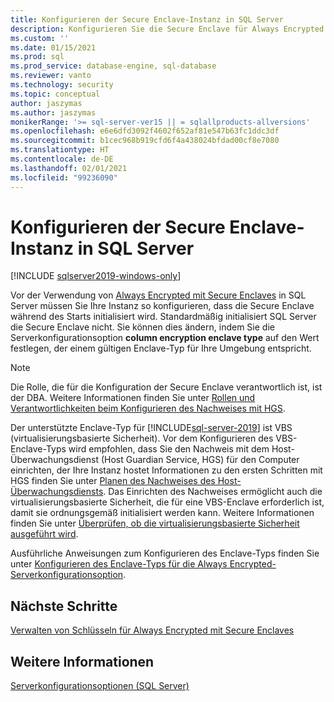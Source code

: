 ```yaml
---
title: Konfigurieren der Secure Enclave-Instanz in SQL Server
description: Konfigurieren Sie die Secure Enclave für Always Encrypted mit Secure Enclaves in SQL Server.
ms.custom: ''
ms.date: 01/15/2021
ms.prod: sql
ms.prod_service: database-engine, sql-database
ms.reviewer: vanto
ms.technology: security
ms.topic: conceptual
author: jaszymas
ms.author: jaszymas
monikerRange: '>= sql-server-ver15 || = sqlallproducts-allversions'
ms.openlocfilehash: e6e6dfd3092f4602f652af81e547b63fc1ddc3df
ms.sourcegitcommit: b1cec968b919cfd6f4a438024bfdad00cf8e7080
ms.translationtype: HT
ms.contentlocale: de-DE
ms.lasthandoff: 02/01/2021
ms.locfileid: "99236090"
---
```

# <a name="configure-the-secure-enclave-in-sql-server"></a>Konfigurieren der Secure Enclave-Instanz in SQL Server

[!INCLUDE [sqlserver2019-windows-only](../../../includes/applies-to-version/sqlserver2019-windows-only.md)]

Vor der Verwendung von [Always Encrypted mit Secure Enclaves](always-encrypted-enclaves.md) in SQL Server müssen Sie Ihre Instanz so konfigurieren, dass die Secure Enclave während des Starts initialisiert wird. Standardmäßig initialisiert SQL Server die Secure Enclave nicht. Sie können dies ändern, indem Sie die Serverkonfigurationsoption **column encryption enclave type** auf den Wert festlegen, der einem gültigen Enclave-Typ für Ihre Umgebung entspricht.

> [!NOTE]
> Die Rolle, die für die Konfiguration der Secure Enclave verantwortlich ist, ist der DBA. Weitere Informationen finden Sie unter [Rollen und Verantwortlichkeiten beim Konfigurieren des Nachweises mit HGS](always-encrypted-enclaves-host-guardian-service-plan.md#roles-and-responsibilities-when-configuring-attestation-with-hgs).

Der unterstützte Enclave-Typ für [!INCLUDE[sql-server-2019](../../../includes/sssql19-md.md)] ist VBS (virtualisierungsbasierte Sicherheit). Vor dem Konfigurieren des VBS-Enclave-Typs wird empfohlen, dass Sie den Nachweis mit dem Host-Überwachungsdienst (Host Guardian Service, HGS) für den Computer einrichten, der Ihre Instanz hostet Informationen zu den ersten Schritten mit HGS finden Sie unter [Planen des Nachweises des Host-Überwachungsdiensts](always-encrypted-enclaves-host-guardian-service-plan.md). Das Einrichten des Nachweises ermöglicht auch die virtualisierungsbasierte Sicherheit, die für eine VBS-Enclave erforderlich ist, damit sie ordnungsgemäß initialisiert werden kann. Weitere Informationen finden Sie unter [Überprüfen, ob die virtualisierungsbasierte Sicherheit ausgeführt wird](always-encrypted-enclaves-host-guardian-service-register.md#step-2-verify-virtualization-based-security-is-running).

Ausführliche Anweisungen zum Konfigurieren des Enclave-Typs finden Sie unter [Konfigurieren des Enclave-Typs für die Always Encrypted-Serverkonfigurationsoption](../../../database-engine/configure-windows/configure-column-encryption-enclave-type.md).

## <a name="next-steps"></a>Nächste Schritte

 [Verwalten von Schlüsseln für Always Encrypted mit Secure Enclaves](always-encrypted-enclaves-manage-keys.md)

## <a name="see-also"></a>Weitere Informationen  
 
 [Serverkonfigurationsoptionen (SQL Server)](../../../database-engine/configure-windows/server-configuration-options-sql-server.md)

